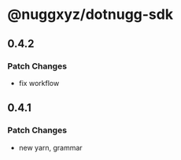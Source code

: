 # @nuggxyz/dotnugg-sdk

## 0.4.2

### Patch Changes

-   fix workflow

## 0.4.1

### Patch Changes

-   new yarn, grammar

